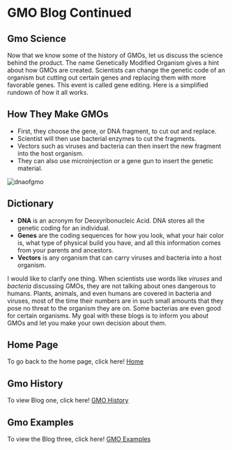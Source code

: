 # GMO Blog Continued

## Gmo Science

Now that we know some of the history of GMOs, let us discuss the science behind the product. The name Genetically Modified Organism gives a hint about how GMOs are created. Scientists can change the genetic code of an organism but cutting out certain genes and replacing them with more favorable genes. This event is called gene editing. Here is a simplified rundown of how it all works. 

## How They Make GMOs
- First, they choose the gene, or DNA fragment, to cut out and replace.
- Scientist will then use bacterial enzymes to cut the fragments. 
- Vectors such as viruses and bacteria can then insert the new fragment into the host organism.
- They can also use microinjection or a gene gun to insert the genetic material. 

![dnaofgmo](https://user-images.githubusercontent.com/43043543/47853458-cee49380-ddac-11e8-858c-281c98d451c1.jpeg)

## Dictionary
- **DNA** is an acronym for Deoxyribonucleic Acid. DNA stores all the genetic coding for an individual. 
- **Genes** are the coding sequences for how you look, what your hair color is, what type of physical build you have, and all this information comes from your parents and ancestors. 
- **Vectors** is any organism that can carry viruses and bacteria into a host organism. 

I would like to clarify one thing. When scientists use words like _viruses_ and _bacteria_ discussing GMOs, they are not talking about ones dangerous to humans. Plants, animals, and even humans are covered in bacteria and viruses, most of the time their numbers are in such small amounts that they pose no threat to the organism they are on. Some bacterias are even good for certain organisms. My goal with these blogs is to inform you about GMOs and let you make your own decision about them. 

## Home Page

To go back to the home page, click here! [Home](https://wdeaton.github.io/GMO-Introduction/)
## Gmo History

To view Blog one, click here! [GMO History](https://wdeaton.github.io/Gmos-Blog/)

## Gmo Examples

To view the Blog three, click here! [GMO Examples](https://wdeaton.github.io/GMOExamples/)
